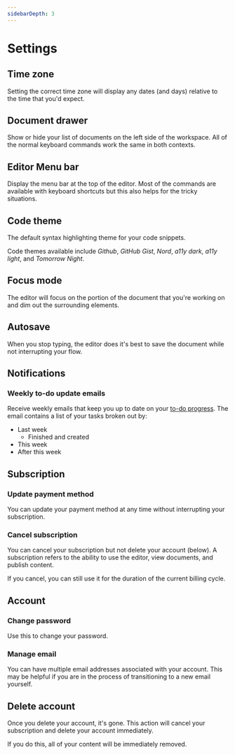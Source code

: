 ```yaml
---
sidebarDepth: 3
---
```


# Settings

## Time zone

Setting the correct time zone will display any dates (and days) relative to the time that you'd expect.

## Document drawer

Show or hide your list of documents on the left side of the workspace. All of the normal keyboard commands work the same in both contexts.

## Editor Menu bar

Display the menu bar at the top of the editor. Most of the commands are available with keyboard shortcuts but this also helps for the tricky situations.

## Code theme

The default syntax highlighting theme for your code snippets.

Code themes available include _Github_, _GitHub Gist_, _Nord_, _a11y dark_, _a11y light_, and _Tomorrow Night_.

## Focus mode

The editor will focus on the portion of the document that you're working on and dim out the surrounding elements.

## Autosave

When you stop typing, the editor does it's best to save the document while not interrupting your flow.

## Notifications

### Weekly to-do update emails

Receive weekly emails that keep you up to date on your [to-do progress](/guide/to-dos.html). The email contains a list of your tasks broken out by:

- Last week
  - Finished and created
- This week
- After this week

## Subscription

### Update payment method

You can update your payment method at any time without interrupting your subscription.

### Cancel subscription

You can cancel your subscription but not delete your account (below). A subscription refers to the ability to use the editor, view documents, and publish content.

If you cancel, you can still use it for the duration of the current billing cycle.

## Account

### Change password

Use this to change your password.

### Manage email

You can have multiple email addresses associated with your account. This may be helpful if you are in the process of transitioning to a new email yourself.

## Delete account

Once you delete your account, it's gone. This action will cancel your subscription and delete your account immediately.

If you do this, all of your content will be immediately removed.
